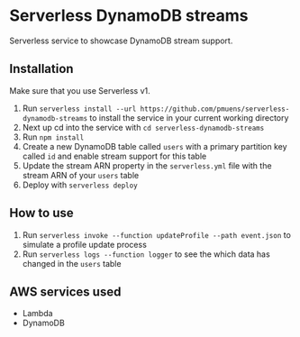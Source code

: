 # Serverless DynamoDB streams

Serverless service to showcase DynamoDB stream support.

## Installation

Make sure that you use Serverless v1.

1. Run `serverless install --url https://github.com/pmuens/serverless-dynamodb-streams` to install the service in your current working directory
2. Next up cd into the service with `cd serverless-dynamodb-streams`
3. Run `npm install`
4. Create a new DynamoDB table called `users` with a primary partition key called `id` and enable stream support for this table
5. Update the stream ARN property in the `serverless.yml` file with the stream ARN of your `users` table
6. Deploy with `serverless deploy`

## How to use

1. Run `serverless invoke --function updateProfile --path event.json` to simulate a profile update process
2. Run `serverless logs --function logger` to see the which data has changed in the `users` table

## AWS services used

- Lambda
- DynamoDB
